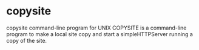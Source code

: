 # copysite
copysite command-line program for UNIX COPYSITE is a command-line program to make a local site copy and start a simpleHTTPServer running a copy of the site.
